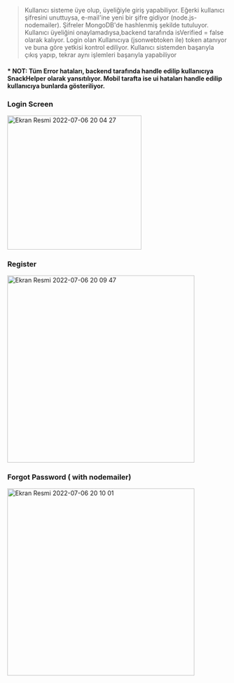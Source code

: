 > Kullanıcı sisteme üye olup, üyeliğiyle giriş yapabiliyor. Eğerki kullanıcı şifresini unuttuysa, e-mail'ine yeni bir şifre gidiyor (node.js-nodemailer).  Şifreler MongoDB'de hashlenmiş şekilde tutuluyor. Kullanıcı üyeliğini onaylamadıysa,backend tarafında isVerified = false olarak kalıyor. Login olan Kullanıcıya (jsonwebtoken ile) token atanıyor ve buna göre yetkisi kontrol ediliyor. Kullanıcı sistemden başarıyla çıkış yapıp, tekrar aynı işlemleri başarıyla yapabiliyor

#### * NOT: Tüm Error hataları, backend tarafında handle edilip kullanıcıya SnackHelper olarak yansıtılıyor. Mobil tarafta ise  ui hataları handle edilip kullanıcıya bunlarda gösteriliyor.

### Login Screen
<img width="306" alt="Ekran Resmi 2022-07-06 20 04 27" src="https://user-images.githubusercontent.com/13710309/177605121-e196a3a9-d691-4815-83d2-ac90987f9691.png">

### Register
<img width="427" alt="Ekran Resmi 2022-07-06 20 09 47" src="https://user-images.githubusercontent.com/13710309/177605975-8c1c460c-3318-496f-ad8b-61ad96da7cd5.png">

### Forgot Password ( with nodemailer)
<img width="427" alt="Ekran Resmi 2022-07-06 20 10 01" src="https://user-images.githubusercontent.com/13710309/177606003-32237b38-629b-4d60-93e8-f3ce8628d8a3.png">
